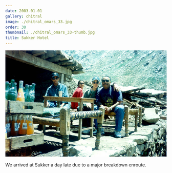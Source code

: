 ```yaml
---
date: 2003-01-01
gallery: chitral
image: ./chitral_omars_33.jpg
order: 30
thumbnail: ./chitral_omars_33-thumb.jpg
title: Sukker Hotel
---
```


![Sukker Hotel](./chitral_omars_33.jpg)

We arrived at Sukker a day late due to a major breakdown enroute.